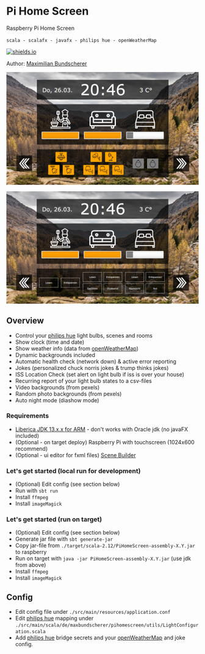 # Pi Home Screen

Raspberry Pi Home Screen

``scala - scalafx - javafx - philips hue - openWeatherMap``

[![shields.io](http://img.shields.io/badge/license-Apache2-blue.svg)](http://www.apache.org/licenses/LICENSE-2.0.txt)

Author: [Maximilian Bundscherer](https://bundscherer-online.de)

![](./resources/screenshot.png)

![](./resources/screenshot2.png)

## Overview

- Control your [philips hue](https://www2.meethue.com/) light bulbs, scenes and rooms
- Show clock (time and date)
- Show weather info (data from [openWeatherMap](https://openweathermap.org/))
- Dynamic backgrounds included
- Automatic health check (network down) & active error reporting
- Jokes (personalized chuck norris jokes & trump thinks jokes)
- ISS Location Check (set alert on light bulb if iss is over your house)
- Recurring report of your light bulb states to a csv-files
- Video backgrounds (from pexels)
- Random photo backgrounds (from pexels)
- Auto night mode (diashow mode)

### Requirements

- [Liberica JDK 13.x.x for ARM](https://bell-sw.com/pages/java-13.0.1/) - don't works with Oracle jdk (no javaFX included)
- (Optional - on target deploy) Raspberry Pi with touchscreen (1024x600 recommend)
- (Optional - ui editor for fxml files) [Scene Builder](https://gluonhq.com/products/scene-builder/) 

### Let's get started (local run for development)

- (Optional) Edit config (see section below)
- Run with ``sbt run``
- Install ``ffmpeg``
- Install ``imageMagick``

### Let's get started (run on target)

- (Optional) Edit config (see section below)
- Generate jar file with ``sbt generate-jar``
- Copy jar-file from ``./target/scala-2.12/PiHomeScreen-assembly-X.Y.jar`` to raspberry
- Run on target with ``java -jar PiHomeScreen-assembly-X.Y.jar`` (use jdk from above)
- Install ``ffmpeg``
- Install ``imageMagick``

## Config

- Edit config file under ``./src/main/resources/application.conf``
- Edit [philips hue](https://www2.meethue.com/) mapping  under ``./src/main/scala/de/maxbundscherer/pihomescreen/utils/LightConfiguration.scala``
- Add [philips hue](https://www2.meethue.com/) bridge secrets and your [openWeatherMap](https://openweathermap.org/) and joke config.